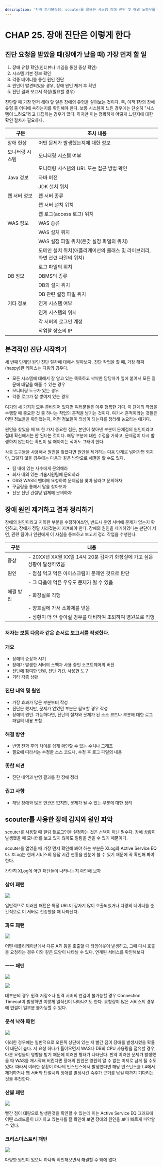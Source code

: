 ```yaml
---
description: '자바 트러블슈팅: scouter를 활용한 시스템 장애 진단 및 해결 노하우를 챕터 25을 요약한 내용입니다.'
---
```


# CHAP 25. 장애 진단은 이렇게 한다

## 진단 요청을 받았을 때(장애가 났을 때) 가장 먼저 할 일

1. 장애 유형 확인(인터뷰나 메일을 통한 증상 확인)
2. 시스템 기본 정보 확인
3. 각종 데이터를 통한 원인 진단
4. 원인이 발견되었을 경우, 장애 원인 제거 후 확인
5. 진단 결과 보고서 작성(필요할 경우)

진단할 때 가장 먼저 해야 할 일은 장애의 유형을 살펴보는 것이다. 즉, 이책 1장의 장애 유형 중 어디에 속하는지를 확인해야 한다. 보통 시스템이 느린 경우에는 단순히 "시스템이 느려요"라고 대답하는 경우가 많다. 하지만 이는 정확하게 어떻게 느린지에 대한 확인 절차가 필요하다.

| 구분       | 조사 내용                                        |
| -------- | -------------------------------------------- |
| 장애 현상    | 어떤 문제가 발생했는지에 대한 정보                          |
| 모니터링 시스템 | 모니터링 시스템 여부                                  |
|          | 모니터링 시스템의 URL 또는 접근 방법 확인                    |
| Java 정보  | 자바 버전                                        |
|          | JDK 설치 위치                                    |
| 웹 서버 정보  | 웹 서버 종류                                      |
|          | 웹 서버 설치 위치                                   |
|          | 웹 로그(access 로그) 위치                           |
| WAS 정보   | WAS 종류                                       |
|          | WAS 설치 위치                                    |
|          | WAS 설정 파일 위치(온갖 설정 파일의 위치)                   |
|          | 도메인 설치 위치(애플리케이션의 클래스 및 라이브러리, 화면 관련 파일의 위치) |
|          | 로그 파일의 위치                                    |
| DB 정보    | DBMS의 종류                                     |
|          | DB의 설치 위치                                    |
|          | DB 관련 설정 파일 위치                               |
| 기타 정보    | 연계 시스템 여부                                    |
|          | 연계 시스템의 위치                                   |
|          | 각 서버의 로그인 계정                                 |
|          | 작업할 장소의 IP                                   |

## 본격적인 진단 시작하기

세 번째 단계인 원인 진단 절차에 대해서 알아보자. 진단 작업을 할 때, 가장 해피(happy)한 케이스는 다음의 경우다.

* 모든 시스템에 대해서 잘 알고 있는 똑똑하고 싹싹한 담당자가 옆에 붙어서 모든 질문에 대답을 해줄 수 있는 경우
* 모니터링 도구가 있는 경우
* 각종 로그가 잘 쌓여져 있는 경우

여기의 세 가지가 모두 준비되어 있다면 여러분들은 아주 행복한 거다. 이 단계의 작업을 수행할 때 중요한 것 중 하나는 작업의 흔적을 남기는 것이다. 여기서 흔적이라는 것들은 어떤 정보들을 확인했는지, 어떤 정보들이 의심이 되는지를 정리해 놓으라는 얘기다.

원인을 찾았을 때 또 한 가지 중요한 점은, 본인이 찾아낸 부분이 문제점의 원인이라고 절대 확신해서는 안 된다는 것이다. 해당 부분에 대한 수정을 가하고, 문제점이 다시 발생하지 않는다는 확인이 될 때까지는 적어도 그래야 한다.

각종 도구들을 사용해서 원인을 찾았다면 원인을 제거하는 다음 단계로 넘어가면 되지만, 그렇지 않을 경우에는 다음과 같은 방안으로 해결을 할 수도 있다.

* 팀 내에 있는 사수에게 문의해라
* 회사 내의 있는 기술지원팀에 문의하라
* OS와 WAS의 벤더에 요청하여 문제점을 찾아 달라고 문의하자
* 구글링을 통해서 답을 찾아보자
* 전문 진단 컨설팅 업체에 문의하자

## 장애 원인 제거하고 결과 정리하기

장애의 원인이라고 지목한 부분을 수정하여쓰면, 반드시 운영 서버에 문제가 없는지 확인하고, 장애가 정말 사라졌는지 지켜봐야 한다. 장애의 원인을 제거하였다는 판단이 서면, 관련 팀이나 인원에게 이 사실을 통보하고 보고서 정리 작업을 수행한다.

| 구분    | 내용                                               |
| ----- | ------------------------------------------------ |
| 증상    | - 20XX년 XX월 XX일 14시 20분 갑자기 화장실에 가고 싶은 상황이 발생하였음 |
| 원인    | - 점심 먹고 먹은 아이스크림이 문제인 것으로 판단                     |
|       | - 그 다음에 먹은 우유도 문제가 될 수 있음                        |
| 해결 방안 | - 화장실로 직행                                        |
|       | - 양호실에 가서 소화제를 받음                                |
|       | - 상황이 더 안 좋아질 경우를 대비하여 조퇴하여 병원으로 직행              |

### 저자는 보통 다음과 같은 순서로 보고서를 작성한다.

### 개요

* 장애의 증상과 시기
* 장애가 발생한 서버의 스펙과 사용 중인 소프트웨어의 버전
* 진단에 참여한 인원, 진단 기간, 사용한 도구
* 기타 각종 상황

### 진단 내역 및 원인

* 가장 효과가 많은 부분부터 작성
* 진단은 했지만, 문제가 없었던 부분은 필요할 경우 작성
* 장애의 원인. 가능하다면, 진단의 절차와 문제가 된 소스 코드나 부분에 대한 로그 파일의 내용 포함

### 해결 방안

* 반영 전과 후의 차이를 쉽게 확인할 수 있는 수치나 그래프
* 필요에 따라서는 수정한 소스 코드나, 수정 후 로그 파일의 내용

### 종합 의견

* 진단 내역과 반영 결과를 한 장에 정리

### 권고 사항

* 해당 장애와 많은 연관은 없지만, 문제가 될 수 있는 부분에 대한 정리

## scouter를 사용한 장애 감지와 원인 파악

scouter를 사용할 때 알림 플로그인을 설정하는 것은 선택이 아닌 필수다. 장애 상황이 발생했을 때 모니터를 보고 있지 않아도 알림을 받을 수 있기 때문이다.

scouter를 열었을 때 가장 먼저 확인해 봐야 하는 부분은 XLog와 Active Service EQ다. XLog는 현재 서비스의 응답 시간 현황을 한눈에 볼 수 있기 때문에 꼭 확인해 봐야 한다.

간단히 XLog에 어떤 패턴들이 나타나는지 확인해 보자

### 상어 패턴

![](../../.gitbook/assets/img.jpg)

일반적으로 이러한 패턴은 특정 URL이 갑자기 많이 호출되었거나 다량의 데이터를 순간적으로 이 서버로 전송했을 때 나타난다.

### 파도 패턴

![](<../../.gitbook/assets/img-2 (2) (2) (2) (2) (2) (1) (1).jpg>)

어떤 애플리케이션에서 다른 API 등을 호출할 때 타임아웃이 발생하고, 그때 다시 호출을 요청하는 경우 이와 같은 모양이 나타날 수 있다. 연계된 서비스를 확인해보자

### ㅡㅡ 패턴

![](<../../.gitbook/assets/img-2 (2) (2) (2) (2) (2) (1).jpg>)

![](../../.gitbook/assets/img-3.jpg)

대부분의 경우 원격 저장소나 원격 서버의 연결이 불가능할 경우 Connection Timeout이 발생하면 이렇게 일직선이 나타나기도 한다. 요청량이 많은 서비스의 경우에 연결이 일부분 불가능할 수 있다.

### 운석 낙하 패턴

![](../../.gitbook/assets/img-4.jpg)

이러한 경우에는 일반적으로 오른쪽 상단에 있는 저 빨간 점이 장애를 발생시켰을 확률이 대단히 높다. 저 요청 하나가 들어오면서 WAS나 DB의 CPU 사용량을 점유할 경우, 다른 요청들이 영향을 받기 때문에 이러한 형태가 나타난다. 만약 이러한 문제가 발생했을 때 WAS를 재시작해 버린다면 장애의 원인은 영원히 알 수 없는 미제로 남게 될 수도 있다. 따라서 이러한 상황이 하나의 인스턴스에서 발생했다면 해당 인스턴스를 L4에서 제거하거나 웹 서버와 단절시켜 장애를 발생시킨 숙주가 근거를 남길 때까지 기다리는 것을 추천한다.

### 산불 패턴

![](<../../.gitbook/assets/img-2 (2) (2) (2) (2) (2) (2).jpg>)

빨간 점이 대량으로 발생한것을 확인할 수 있는데 이는 Active Service EQ 그래프에 어떤 스레드들이 대기하고 있는지를 잘 확인해 보면 장애의 원인을 보다 빠르게 파악할 수 있다.

### 크리스마스트리 패턴

![](<../../.gitbook/assets/img-5 (1) (1).jpg>)

다양한 원인이 있으니 하나씩 확인해보면서 해결할 수 밖에 없다.
